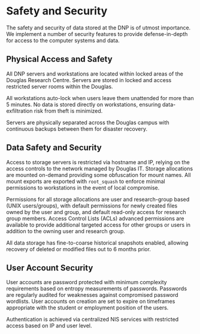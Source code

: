 # Safety and Security

The safety and security of data stored at the DNP is of utmost importance.
We implement a number of security features to provide defense-in-depth for access to the computer systems and data.

## Physical Access and Safety

All DNP servers and workstations are located within locked areas of the Douglas Research Centre. Servers are stored
in locked and access restricted server rooms within the Douglas.

All workstations auto-lock when users leave them unattended for more than 5 minutes.
No data is stored directly on workstations, ensuring data-exfiltration risk from theft is minimized.

Servers are physically separated across the Douglas campus with continuous backups between them for disaster recovery.

## Data Safety and Security

Access to storage servers is restricted via hostname and IP, relying on the access controls to the network managed
by Douglas IT. Storage allocations are mounted on-demand providing some obfuscation for mount names. All mount exports
are exported with `root_squash` to enforce minimal permissions to workstations in the event of local compromise.

Permissions for all storage allocations are user and research-group based (UNIX users/groups), with default
permissions for newly created files owned by the user and group, and default read-only access for research group
members. Access Control Lists (ACLs) advanced permissions are available to provide additional targeted access for
other groups or users in addition to the owning user and research group.

All data storage has fine-to-coarse historical snapshots enabled, allowing recovery of deleted or modified files out to
6 months prior.

## User Account Security

User accounts are password protected with minimum complexity requirements based on entropy measurements of passwords.
Passwords are regularly audited for weaknesses against compromised password wordlists.
User accounts on creation are set to expire on timeframes appropriate with the student or employment position of the
users.

Authentication is achieved via centralized NIS services with restricted access based on IP and user level.